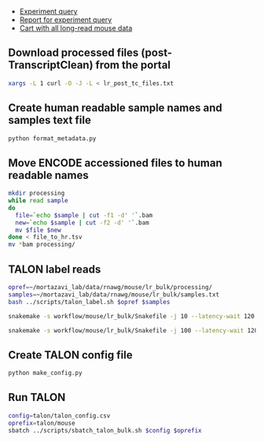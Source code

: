 <!-- * [Experiment query](https://www.encodeproject.org/search/?type=Experiment&control_type!=*&perturbed=false&assay_title=long+read+RNA-seq&replicates.library.biosample.donor.organism.scientific_name=Mus+musculus&lab.title=Ali+Mortazavi%2C+UCI&biosample_ontology.term_name=adrenal+gland&biosample_ontology.term_name=layer+of+hippocampus&biosample_ontology.term_name=left+cerebral+cortex&biosample_ontology.term_name=gastrocnemius&biosample_ontology.term_name=heart&status=released&replicates.library.biosample.donor.accession=ENCDO509HIY)
* [Report for experiment query](https://www.encodeproject.org/report.tsv?type=Experiment&control_type!=*&perturbed=false&assay_title=long+read+RNA-seq&replicates.library.biosample.donor.organism.scientific_name=Mus+musculus&lab.title=Ali+Mortazavi%2C+UCI&biosample_ontology.term_name=adrenal+gland&biosample_ontology.term_name=layer+of+hippocampus&biosample_ontology.term_name=left+cerebral+cortex&biosample_ontology.term_name=gastrocnemius&biosample_ontology.term_name=heart&status=released&replicates.library.biosample.donor.accession=ENCDO509HIY)
* [Cart with long-read mouse timecourse datasets](https://www.encodeproject.org/carts/a3ffb484-07f3-468c-8cac-ecfefcd93c86/) -->

* [Experiment query](https://www.encodeproject.org/search/?type=Experiment&control_type!=*&perturbed=false&assay_title=long+read+RNA-seq&replicates.library.biosample.donor.organism.scientific_name=Mus+musculus&lab.title=Ali+Mortazavi%2C+UCI&status=released)
* [Report for experiment query](https://www.encodeproject.org/report.tsv?type=Experiment&control_type!=*&perturbed=false&assay_title=long+read+RNA-seq&replicates.library.biosample.donor.organism.scientific_name=Mus+musculus&lab.title=Ali+Mortazavi%2C+UCI&status=released)
* [Cart with all long-read mouse data](https://www.encodeproject.org/carts/55367842-f225-45cf-bfbe-5ba5e4182768/)

## Download processed files (post-TranscriptClean) from the portal

```bash
xargs -L 1 curl -O -J -L < lr_post_tc_files.txt
```

## Create human readable sample names and samples text file
```bash
python format_metadata.py
```

## Move ENCODE accessioned files to human readable names
```bash
mkdir processing
while read sample
do
  file=`echo $sample | cut -f1 -d' '`.bam
  new=`echo $sample | cut -f2 -d' '`.bam
  mv $file $new
done < file_to_hr.tsv
mv *bam processing/
```

## TALON label reads
```bash
opref=~/mortazavi_lab/data/rnawg/mouse/lr_bulk/processing/
samples=~/mortazavi_lab/data/rnawg/mouse/lr_bulk/samples.txt
bash ../scripts/talon_label.sh $opref $samples
```

```bash
snakemake -s workflow/mouse/lr_bulk/Snakefile -j 10 --latency-wait 120 --cluster "sbatch -A seyedam_lab --mem={resources.mem_gb}GB -c {resources.threads} --mail-user=freese@uci.edu --mail-type=START,END, --time=72:00:00" -n

snakemake -s workflow/mouse/lr_bulk/Snakefile -j 100 --latency-wait 120 -n
```

## Create TALON config file
```bash
python make_config.py
```

## Run TALON
```bash
config=talon/talon_config.csv
oprefix=talon/mouse
sbatch ../scripts/sbatch_talon_bulk.sh $config $oprefix
```

<!-- Using more manageable chunks of data for TALON - 14 datasets at a time
```bash
oprefix=talon/mouse
sbatch ../scripts/sbatch_talon_bulk.sh talon/talon_config_1.csv $oprefix # done 10/25/21
sbatch ../scripts/sbatch_talon_bulk.sh -d talon/mouse.db talon/talon_config_2.csv $oprefix # done 10/26/21
sbatch ../scripts/sbatch_talon_bulk.sh -d talon/mouse.db talon/talon_config_3.csv $oprefix # done 10/27/21
sbatch ../scripts/sbatch_talon_bulk.sh -d talon/mouse.db talon/talon_config_4.csv $oprefix # done 10/27/21
sbatch ../scripts/sbatch_talon_bulk.sh -d talon/mouse.db talon/talon_config_5.csv $oprefix # done 10/27/21
sbatch ../scripts/sbatch_talon_bulk.sh -d talon/mouse.db talon/talon_config_6.csv $oprefix # done 3/29/22
sbatch ../scripts/sbatch_talon_bulk.sh -d talon/mouse.db talon/talon_config_7.csv $oprefix # done? 3/31/22 ran out of memory but db finished updating at 9:06 and OOM exception thrown at 9:25
sbatch ../scripts/sbatch_talon_bulk.sh -d talon/mouse.db talon/talon_config_8.csv $oprefix # done 4/1/22 NOT april fools joke
``` -->

<!--
Update with most recently released data 12/16/21
```bash
# first store old bois
mv talon/talon_config_1.csv talon/211216_talon_config_1.csv
mv talon/talon_config_2.csv talon/211216_talon_config_2.csv
mv talon/talon_config_3.csv talon/211216_talon_config_3.csv
mv talon/talon_config_4.csv talon/211216_talon_config_4.csv
mv talon/talon_config_5.csv talon/211216_talon_config_5.csv

oprefix=talon/mouse
sbatch ../scripts/sbatch_talon_bulk.sh -d talon/mouse.db talon/talon_config_1.csv $oprefix # done 12/17/21
sbatch ../scripts/sbatch_talon_bulk.sh -d talon/mouse.db talon/talon_config_2.csv $oprefix # running 12/17/21

```
-->

<!-- ## Download end-corrected GTF
Hasan corrected the ends of the transcripts and provided a GTF (2022/2/2)
[Link](https://drive.google.com/file/d/1ymdbWtNkpO_jnqSOg7HoDj0yDRUPJpu1/view?usp=sharing)

Download it using the browser and the move it to the reference folder.
```bash
mv ~/Downloads/mouse_talon.corrected.gtf ../refs/mouse_lr_bulk_corrected.gtf
``` -->
